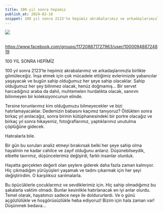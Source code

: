 ```yaml
---
title: 100 yıl sonra hepimiz
publish_at: 2024-02-18
snippet: 100 yıl sonra 2123'te hepimiz akrabalarımız ve arkadaşlarımızla birlikte gömüleceğiz.
---
```


<img src=/yuzyilsonra.jpg><br><br>

https://www.facebook.com/groups/117208871727963/user/100009488724819

100 YIL SONRA HEPİMİZ

100 yıl sonra 2123'te hepimiz akrabalarımız ve arkadaşlarımızla birlikte gömüleceğiz.
İnşa etmek için çok mücadele ettiğimiz evlerimizde yabancılar yaşayacak ve bugün sahip olduğumuz her şeye sahip olacaklar.
Sahip olduğumuz her şey bilinmez olacak, henüz doğmamış... Bir servet harcadığınız araba da dahil, muhtemelen hurdalıkta olacak, sanırım bilinmeyen bir koleksiyoncunun elinde.

Tersine torunlarımız kim olduğumuzu bilmeyecekler ve bizi hatırlamayacaklar.
Dedemizin babasını kaçımız tanıyoruz?
Öldükten sonra birkaç yıl anılacağız, sonra birinin kütüphanesindeki bir portre olacağız ve birkaç yıl sonra hikayemiz, fotoğraflarımız, yaptıklarımız unutulma çöplüğüne gidecek.

Hatıralarla bile.

Bir gün bu soruları analiz etmeyi bırakırsak belki her şeye sahip olma hayalinin ne kadar cahilce ve zayıf olduğunu anlarız.
Düşünebilseydik, elbette tavrımız, düşüncelerimiz değişirdi, farklı insanlar olurduk.

Hayatta gerçekten değerli olan şeylere giderek daha fazla zaman kalmıyor.
Hiç çıkmadığım yürüyüşleri yaşamak ve tadını çıkarmak için her şeyi değiştirirdim.
O karşılıksız sarılmalarla.

Bu öpücüklerle çocuklarımız ve sevdiklerimiz için.
Hiç sahip olmadığımız bu şakalarla vaktim olmadı.
Bunlar kesinlikle hatırlanacak en iyi anlar olurdu.
Temel olarak, hayatımızı sadece neşe ile doldururlardı.
Ve o günü açgözlülükle ve hoşgörüsüzlükle heba ediyoruz!
Bizim için hala zaman var!
Düşünmek bedava...
